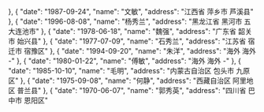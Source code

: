 }, {
        "date": "1987-09-24",
        "name": "文敏",
        "address": "江西省 萍乡市 芦溪县"
    }, {
        "date": "1996-08-08",
        "name": "杨秀兰",
        "address": "黑龙江省 黑河市 五大连池市"
    }, {
        "date": "1978-06-18",
        "name": "魏强",
        "address": "广东省 韶关市 始兴县"
    }, {
        "date": "1977-07-09",
        "name": "石秀兰",
        "address": "江苏省 宿迁市 宿豫区"
    }, {
        "date": "1994-09-20",
        "name": "朱洋",
        "address": "海外 海外 -"
    }, {
        "date": "1980-01-22",
        "name": "傅敏",
        "address": "海外 海外 -"
    }, {
        "date": "1985-10-10",
        "name": "毛明",
        "address": "内蒙古自治区 包头市 九原区"
    }, {
        "date": "1975-09-08",
        "name": "何静",
        "address": "西藏自治区 阿里地区 普兰县"
    }, {
        "date": "1970-06-07",
        "name": "郭秀英",
        "address": "四川省 巴中市 恩阳区"
